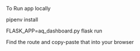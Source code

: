 To Run app locally

pipenv install

FLASK_APP=aq_dashboard.py flask run

Find the route and copy-paste that into your browser

